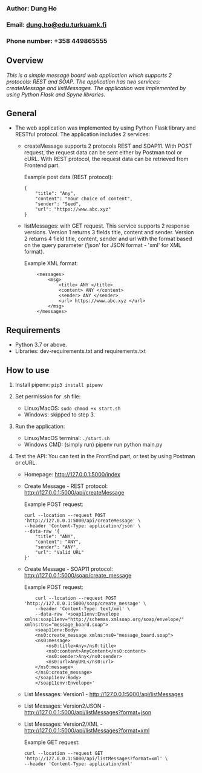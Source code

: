 ### Author: Dung Ho
### Email: dung.ho@edu.turkuamk.fi
### Phone number: +358 449865555


## Overview
_This is a simple message board web application which supports 2 protocols: REST and SOAP. The application has two services: createMessage and listMessages. The application was implemented by using Python Flask and Spyne libraries._


## General
- The web application was implemented by using Python Flask library and RESTful protocol.
The application includes 2 services:

    + createMessage supports 2 protocols REST and SOAP11. With POST request, the request data can be sent either by Postman tool or cURL.
    With REST protocol, the request data can be retrieved from Frontend part.
    
	    Example post data (REST protocol):
	    ```
		{
		    "title": "Any",
		    "content": "Your choice of content",
		    "sender": "Seed",
		    "url": "https://www.abc.xyz"
		}
	    ```
    + listMessages: with GET request. This service supports 2 response versions.
        Version 1 returns 3 fields title, content and sender.
        Version 2 returns 4 field title, content, sender and url with the format based on the query parameter ('json' for JSON format - 'xml' for XML format).
	
	
        Example XML format:
	```
            <messages>
                <msg>
                    <title> ANY </title>
                    <content> ANY </content>
                    <sender> ANY </sender>
                    <url> https://www.abc.xyz </url>
                </msg>
            </messages>
	```

## Requirements
- Python 3.7 or above.
- Libraries: dev-requirements.txt and requirements.txt


## How to use
1. Install pipenv: 
	`pip3 install pipenv`

2. Set permission for .sh file:
    + Linux/MacOS: 
    	`sudo chmod +x start.sh`
    + Windows: skipped to step 3.

3. Run the application: 
    + Linux/MacOS terminal:
    	`./start.sh`
    + Windows CMD: (simply run) pipenv run python main.py

4. Test the API:
    You can test in the FrontEnd part, or test by using Postman or cURL.
    + Homepage: http://127.0.0.1:5000/index

    + Create Message - REST protocol: http://127.0.0.1:5000/api/createMessage
    
		Example POST request:
		```
		curl --location --request POST 'http://127.0.0.1:5000/api/createMessage' \
		--header 'Content-Type: application/json' \
		--data-raw '{
		    "title": "ANY",
		    "content": "ANY",
		    "sender": "ANY",
		    "url": "Valid URL"
		}'
		```

    + Create Message - SOAP11 protocol: http://127.0.0.1:5000/soap/create_message
    
		Example POST request:
		```
		    curl --location --request POST 'http://127.0.0.1:5000/soap/create_message' \
		    --header 'Content-Type: text/xml' \
		    --data-raw '<soap11env:Envelope xmlns:soap11env="http://schemas.xmlsoap.org/soap/envelope/" xmlns:tns="message_board.soap">
		    <soap11env:Body>
			<ns0:create_message xmlns:ns0="message_board.soap">
			<ns0:message>
			    <ns0:title>Any</ns0:title>
			    <ns0:content>AnyContent</ns0:content>
			    <ns0:sender>Any</ns0:sender>
			    <ns0:url>AnyURL</ns0:url>
			</ns0:message>
			</ns0:create_message>
		    </soap11env:Body>
		    </soap11env:Envelope>'
		```
    + List Messages: Version1 - http://127.0.0.1:5000/api/listMessages

    + List Messages: Version2/JSON - http://127.0.0.1:5000/api/listMessages?format=json

    + List Messages: Version2/XML - http://127.0.0.1:5000/api/listMessages?format=xml
    
		Example GET request:
		```
		curl --location --request GET 'http://127.0.0.1:5000/api/listMessages?format=xml' \
		--header 'Content-Type: application/xml'
		```
